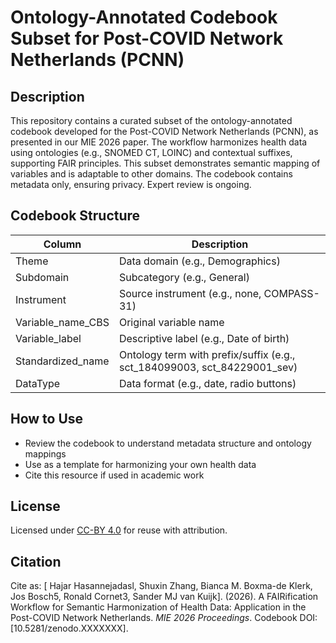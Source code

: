 # Ontology-Annotated Codebook Subset for Post-COVID Network Netherlands (PCNN)

## Description
This repository contains a curated subset of the ontology-annotated codebook developed for the Post-COVID Network Netherlands (PCNN), as presented in our MIE 2026 paper. The workflow harmonizes health data using ontologies (e.g., SNOMED CT, LOINC) and contextual suffixes, supporting FAIR principles. This subset demonstrates semantic mapping of variables and is adaptable to other domains. The codebook contains metadata only, ensuring privacy. Expert review is ongoing.

## Codebook Structure
| Column              | Description                                                    |
|---------------------|----------------------------------------------------------------|
| Theme               | Data domain (e.g., Demographics)                               |
| Subdomain           | Subcategory (e.g., General)                                    |
| Instrument          | Source instrument (e.g., none, COMPASS-31)                     |
| Variable_name_CBS   | Original variable name                                        |
| Variable_label      | Descriptive label (e.g., Date of birth)                        |
| Standardized_name   | Ontology term with prefix/suffix (e.g., sct_184099003, sct_84229001_sev) |
| DataType            | Data format (e.g., date, radio buttons)                        |

## How to Use
- Review the codebook to understand metadata structure and ontology mappings
- Use as a template for harmonizing your own health data
- Cite this resource if used in academic work

## License
Licensed under [CC-BY 4.0](https://creativecommons.org/licenses/by/4.0/) for reuse with attribution.

## Citation
Cite as: [ Hajar Hasannejadasl, Shuxin Zhang, Bianca M. Boxma-de Klerk, Jos Bosch5, Ronald Cornet3, Sander MJ van Kuijk]. (2026). A FAIRification Workflow for Semantic Harmonization of Health Data: Application in the Post-COVID Network Netherlands. *MIE 2026 Proceedings*. Codebook DOI: [10.5281/zenodo.XXXXXXX].

